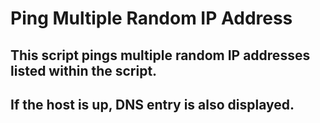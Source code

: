# Ping Multiple Random IP Address
## This script pings multiple random IP addresses listed within the script.
## If the host is up, DNS entry is also displayed.
